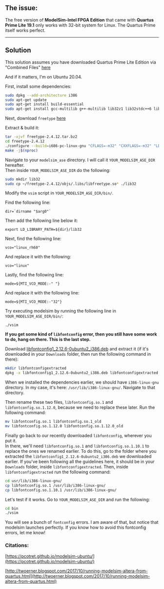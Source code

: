 ## The issue: 
The free version of __ModelSim-Intel FPGA Edition__ that came with __Quartus Prime Lite 19.1__ only works with 32-bit system for Linux. The Quartus Prime itself works perfect.

---

## Solution
This solution assumes you have downloaded Quartus Prime Lite Edition via "Combined Files" [here](https://fpgasoftware.intel.com/19.1/?edition=lite&platform=linux)  

And if it matters, I'm on Ubuntu 20.04.

First, install some dependencies:
```bash
sudo dpkg --add-architecture i386
sudo apt-get update
sudo apt-get install build-essential
sudo apt-get install gcc-multilib g++-multilib lib32z1 lib32stdc++6 lib32gcc1 expat:i386 fontconfig:i386 libfreetype6:i386 libexpat1:i386 libc6:i386 libgtk-3-0:i386 libcanberra0:i386 libpng16-16:i386 libice6:i386 libsm6:i386 libncurses5:i386 zlib1g:i386 libx11-6:i386 libxau6:i386 libxdmcp6:i386 libxext6:i386 libxft2:i386 libxrender1:i386 libxt6:i386 libxtst6:i386
```

Next, download `freetype` [here](https://sourceforge.net/projects/freetype/files/freetype2/2.4.12/freetype-2.4.12.tar.bz2/download)  

Extract & build it:
``` bash
tar -xjvf freetype-2.4.12.tar.bz2
cd freetype-2.4.12
./configure --build=i686-pc-linux-gnu "CFLAGS=-m32" "CXXFLAGS=-m32" "LDFLAGS=-m32"
make -j$(nproc)
```

Navigate to your `modelsim_ase` directory. I will call it `YOUR_MODELSIM_ASE_DIR` hereafter.  
Then inside `YOUR_MODELSIM_ASE_DIR` do the following:
```bash
sudo mkdir lib32
sudo cp ~/freetype-2.4.12/objs/.libs/libfreetype.so* ./lib32
```

Modify the `vsim` script in `YOUR_MODELSIM_ASE_DIR/bin/`.  

Find the following line:
```
dir=`dirname "$arg0"`
```
Then add the following line below it:
```
export LD_LIBRARY_PATH=${dir}/lib32
```

Next, find the following line:
```
vco="linux_rh60"
```
And replace it with the following:
```
vco="linux"
```

Lastly, find the following line:
```
mode=${MTI_VCO_MODE:-" "}
```
And replace it with the following line:
```
mode=${MTI_VCO_MODE:-"32"}
```

Try executing modelsim by running the following line in `YOUR_MODELSIM_ASE_DIR/bin/`:
```
./vsim
```

__If you get some kind of `libfontconfig` error, then you still have some work to do, hang on there. This is the last step.__  

Download [libfontconfig1_2.12.6-0ubuntu2_i386.deb](http://ubuntu.mirrors.tds.net/ubuntu/pool/main/f/fontconfig/libfontconfig1_2.12.6-0ubuntu2_i386.deb) and extract it (if it's downloaded in your `Downloads` folder, then run the following command in there):
``` bash
mkdir libfontconfigextracted
dpkg -x libfontconfig1_2.12.6-0ubuntu2_i386.deb libfontconfigextracted
```

When we installed the dependencies earlier, we should have `i386-linux-gnu` directory. In my case, it's here: `/usr/lib/i386-linux-gnu/`. Navigate to that directory.

Then rename these two files, `libfontconfig.so.1` and `libfontconfig.so.1.12.0`, because we need to replace these later. Run the following command:
```bash
mv libfontconfig.so.1 libfontconfig.so.1_old
mv libfontconfig.so.1.12.0 libfontconfig.so.1.12.0_old
```

Finally go back to our recently downloaded `libfontconfig`, wherever you put it.  
In there, we'll need `libfontconfig.so.1` and `libfontconfig.so.1.10.1` to replace the ones we renamed earlier. To do this, go to the folder where you extracted the `libfontconfig1_2.12.6-0ubuntu2_i386.deb` we downloaded earlier. If you've been following all the guidelines here, it should be in your `Downloads` folder, inside `libfontconfigextracted`. Then, inside `libfontconfigextracted` run the following command:
```bash
cd usr/lib/i386-linux-gnu/
cp libfontconfig.so.1 /usr/lib/i386-linux-gnu/
cp libfontconfig.so.1.10.1 /usr/lib/i386-linux-gnu/
```

Let's test if it works. Go to `YOUR_MODELSIM_ASE_DIR` and run the following:  
```bash
cd bin
./vsim
```

You will see a bunch of `fontconfig` errors. I am aware of that, but notice that modelsim launches perfectly. If you know how to avoid this fontconfig errors, let me know!  


### Citations:  

[https://pcotret.github.io/modelsim-ubuntu/](https://pcotret.github.io/modelsim-ubuntu/)  

[http://twoerner.blogspot.com/2017/10/running-modelsim-altera-from-quartus.html](http://twoerner.blogspot.com/2017/10/running-modelsim-altera-from-quartus.html)
